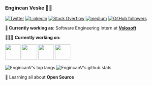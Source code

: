### Engincan Veske 👨‍💻

[![Twitter](https://img.shields.io/badge/-Twitter-222222?style=flat-square&logo=twitter&logoColor=white&link=https://twitter.com/EngincanVeske)](https://twitter.com/EngincanVeske)
[![Linkedin](https://img.shields.io/badge/-LinkedIn-222222?style=flat-square&logo=Linkedin&logoColor=white&link=https://www.linkedin.com/in/engincan-veske-b4a75b145/)](https://www.linkedin.com/in/engincan-veske-b4a75b145/)
[![Stack Overflow](https://img.shields.io/badge/-Stack%20Overflow-222222?style=flat-square&logo=stack-overflow&logoColor=white&link=https://stackoverflow.com/users/10477283/engin-veske)](https://stackoverflow.com/users/10477283/engin-veske)
[![medium](https://aleen42.github.io/badges/src/medium.svg)](https://medium.com/@enginveske)
[![GitHub followers](https://img.shields.io/github/followers/EngincanV.svg?style=social&label=Follow&maxAge=2592000)](https://github.com/EngincanV?tab=followers)

**💼 Currently working as:** Software Engineering Intern at <a href="https://volosoft.com/" target="_blank"><b>Volosoft</b></a>

**👨🏻‍💻 Currently working on:** 

<code><a href="https://github.com/dotnet/core" target="_blank"><img height="50" src="https://www.vectorlogo.zone/logos/dotnet/dotnet-ar21.svg"></a></code>
<code><a href="https://www.javascript.com/" target="_blank"><img height="50" src="https://www.vectorlogo.zone/logos/javascript/javascript-horizontal.svg"></a></code>
<code><a href="https://microservices.io/" target="_blank"><img height="50" src="https://comunytek.com/wp-content/uploads/2017/03/Microservices.png"></a></code>
<code><a href="reactjs.org/" target="_blank"><img height="50" src="https://www.vectorlogo.zone/logos/reactjs/reactjs-ar21.svg"></a></code>

![EngincanV's top langs](https://github-readme-stats.vercel.app/api/top-langs/?username=EngincanV&hide_langs_below=1&show_icons=true)
![EngincanV's github stats](https://github-readme-stats.vercel.app/api?username=EngincanV&show_icons=true)

🌱 Learning all about **Open Source**
